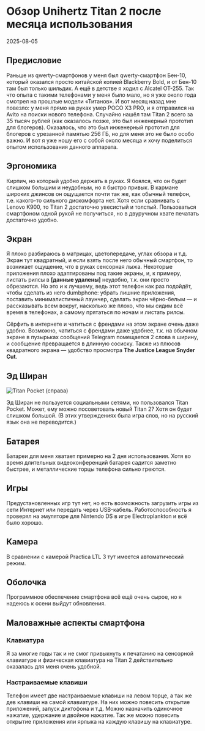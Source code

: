 # Обзор Unihertz Titan 2 после месяца использования
2025-08-05

## Предисловие
Раньше из qwerty-смартфонов у меня был qwerty-смартфон Бен-10, который оказался просто китайской копией Blackberry Bold, и от Бен-10 там был только шильдик. А ещё в детстве я ходил с Alcatel OT-255. Так что опыта с такими телефонами у меня было мало, но я уже около года смотрел на прошлые модели «Титанов». И вот месяц назад мне повезло: у меня прямо на руках умер POCO X3 PRO, и я отправился на Avito на поиски нового телефона. Случайно нашёл там Titan 2 всего за 35 тысяч рублей (как оказалось позже, это был инженерный прототип для блогеров). Оказалось, что это был инженерный прототип для блогеров с урезанной памятью 256 ГБ, но для меня это не было особо важно. И вот я уже ношу его с собой около месяца и хочу поделиться опытом использования данного аппарата.

## Эргономика
Кирпич, но который удобно держать в руках. Я боялся, что он будет слишком большим и неудобным, но я быстро привык. В кармане широких джинсов он ощущается почти так же, как обычный телефон, т.е. какого-то сильного дискомфорта нет. Хотя если сравнивать с Lenovo K900, то Titan 2 достаточно увесистый и толстый. Пользоваться смартфоном одной рукой не получиться, но в двуручном хвате печатать достаточно удобно.

## Экран
Я плохо разбираюсь в матрицах, цветопередаче, углах обзора и т.д. Экран тут квадратный, и если взять после него обычный смартфон, то возникает ощущение, что в руках сенсорная лыжа. Некоторые приложения плохо адаптированы под такие экраны, и, к примеру, листать рилсы в **[данные удалены]** неудобно, т.к. они просто обрезаются. Но это и к лучшему, ведь этот телефон как раз подойдёт, чтобы сделать из него dumbphone: убрать лишние приложения, поставить минималистичный лаунчер, сделать экран чёрно-белым — и рассказывать всем вокруг, насколько же плохо, что мы сидим всё время в телефонах, а самому прятаться по ночам и листать рилсы.

Сёрфить в интернете и чатиться с френдами на этом экране очень даже удобно. Возможно, чатиться с френдами даже удобнее, т.к. на обычном экране в пузырьках сообщений Telegram помещается 2 слова в ширину, и сообщение превращается в длинную сосиску. Также из плюсов квадратного экрана — удобство просмотра **The Justice League Snyder Cut**.
 
## Эд Ширан
![Titan Pocket (справа)](https://encrypted-tbn0.gstatic.com/images?q=tbn:ANd9GcSL-awNaUJGK3esAG7kKGq54O-0vvO1SXChvQ&s)

Эд Ширан не пользуется социальными сетями, но пользовался Titan Pocket. Может, ему можно посоветовать новый Titan 2? Хотя он будет слишком большой. (В этих утверждениях была игра слов, но на русский язык она не переводится.)

## Батарея
Батареи для меня хватает примерно на 2 дня использования. Хотя во время длительных видеоконференций батарея садится заметно быстрее, и металлические торцы телефона сильно греются.

## Игры
Предустановленных игр тут нет, но есть возможность загрузить игры из сети Интернет или передать через USB-кабель. Работоспособность я проверял на эмуляторе для Nintendo DS в игре Electroplankton и всё было хорошо.

## Камера
В сравнении с камерой Practica LTL 3 тут имеется автоматический режим.

## Оболочка
Программное обеспечение смартфона всё ещё очень сырое, но я надеюсь к осени выйдут обновления.

## Маловажные аспекты смартфона
### Клавиатура
Я за многие годы так и не смог привыкнуть к печатанию на сенсорной клавиатуре и физическая клавиатура на Titan 2 действительно оказалась для меня очень удобной.

### Настраиваемые клавиши
Телефон имеет две настраиваемые клавиши на левом торце, а так же дев клавиши на самой клавиатуре. На них можно повесить открытие приложений, запуск диктофона и т.д. Можно назначить одиночное нажатие, удержание и двойное нажатие. Так же можно повесить открытие приложения или ярлыка на каждую клавишу на клавиатуре.
